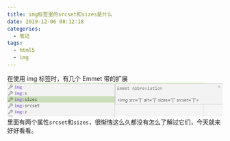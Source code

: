 ```yaml
---
title: img标签里的srcset和sizes是什么
date: 2019-12-06 08:12:18
categories:
  - 笔记
tags:
  - html5
  - img
---
```


在使用 img 标签时，有几个 Emmet 带的扩展
![](srcset-size/1.png)
里面有两个属性`srcset`和`sizes`，很惭愧这么久都没有怎么了解过它们，今天就来好好看看。
